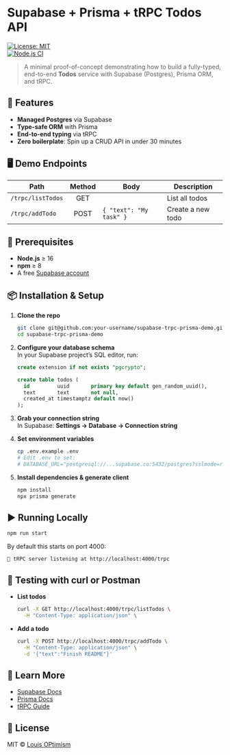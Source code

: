 # Supabase + Prisma + tRPC Todos API

[![License: MIT](https://img.shields.io/badge/License-MIT-blue.svg)](#license)  
[![Node.js CI](https://img.shields.io/github/actions/workflow/status/your-username/supabase-trpc-prisma-demo/node.js.yml?branch=main)](https://github.com/your-username/supabase-trpc-prisma-demo/actions)

> A minimal proof-of-concept demonstrating how to build a fully-typed, end-to-end **Todos** service with Supabase (Postgres), Prisma ORM, and tRPC.

## 🚀 Features

- **Managed Postgres** via Supabase  
- **Type-safe ORM** with Prisma  
- **End-to-end typing** via tRPC  
- **Zero boilerplate**: Spin up a CRUD API in under 30 minutes

## 🖥️ Demo Endpoints

| Path               | Method | Body                             | Description          |
|--------------------|:------:|----------------------------------|----------------------|
| `/trpc/listTodos`  | GET    |                                  | List all todos       |
| `/trpc/addTodo`    | POST   | `{ "text": "My task" }`          | Create a new todo    |

## 🔧 Prerequisites

- **Node.js** ≥ 16  
- **npm** ≥ 8  
- A free [Supabase account](https://supabase.com/)

## 📦 Installation & Setup

1. **Clone the repo**  
   ```bash
   git clone git@github.com:your-username/supabase-trpc-prisma-demo.git
   cd supabase-trpc-prisma-demo
   ```

2. **Configure your database schema**  
   In your Supabase project’s SQL editor, run:

   ```sql
   create extension if not exists "pgcrypto";

   create table todos (
     id         uuid       primary key default gen_random_uuid(),
     text       text       not null,
     created_at timestamptz default now()
   );
   ```

3. **Grab your connection string**  
   In Supabase: **Settings → Database → Connection string**  

4. **Set environment variables**  
   ```bash
   cp .env.example .env
   # Edit .env to set:
   # DATABASE_URL="postgresql://...supabase.co:5432/postgres?sslmode=require"
   ```

5. **Install dependencies & generate client**  
   ```bash
   npm install
   npx prisma generate
   ```

## ▶️ Running Locally

```bash
npm run start
```

By default this starts on port 4000:

```
🚀 tRPC server listening at http://localhost:4000/trpc
```

## 📡 Testing with curl or Postman

- **List todos**  
  ```bash
  curl -X GET http://localhost:4000/trpc/listTodos \
    -H "Content-Type: application/json" \
  ```

- **Add a todo**  
  ```bash
  curl -X POST http://localhost:4000/trpc/addTodo \
    -H "Content-Type: application/json" \
    -d '{"text":"Finish README"}'
  ```

## 📖 Learn More

- [Supabase Docs](https://supabase.com/docs)  
- [Prisma Docs](https://www.prisma.io/docs)  
- [tRPC Guide](https://trpc.io/docs)

## 📝 License

MIT © [Louis OPtimism](https://github.com/reverb7)
